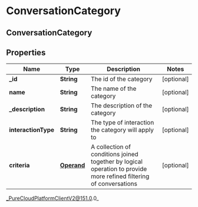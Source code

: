 # ConversationCategory

## ConversationCategory

## Properties

|Name | Type | Description | Notes|
|------------ | ------------- | ------------- | -------------|
| **_id** | **String** | The id of the category | [optional] |
| **name** | **String** | The name of the category | [optional] |
| **_description** | **String** | The description of the category | [optional] |
| **interactionType** | **String** | The type of interaction the category will apply to | [optional] |
| **criteria** | [**Operand**](Operand) | A collection of conditions joined together by logical operation to provide more refined filtering of conversations | [optional] |



_PureCloudPlatformClientV2@151.0.0_

